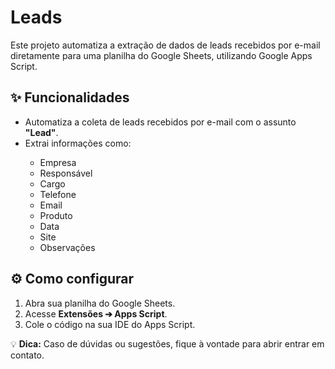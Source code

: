 # Leads

<p>Este projeto automatiza a extração de dados de leads recebidos por e-mail diretamente para uma planilha do Google Sheets, utilizando Google Apps Script.</p>

<h2>✨ Funcionalidades</h2>
<ul>
    <li>Automatiza a coleta de leads recebidos por e-mail com o assunto <b>"Lead"</b>.</li>
    <li>Extrai informações como:</li>
    <ul>
        <li>Empresa</li>
        <li>Responsável</li>
        <li>Cargo</li>
        <li>Telefone</li>
        <li>Email</li>
        <li>Produto</li>
        <li>Data</li>
        <li>Site</li>
        <li>Observações</li>
    </ul>
</ul>

<h2>⚙️ Como configurar</h2>
<ol>
    <li>Abra sua planilha do Google Sheets.</li>
    <li>Acesse <b>Extensões ➔ Apps Script</b>.</li>
    <li>Cole o código na sua IDE do Apps Script.</li>
</ol>

<p>💡 <b>Dica:</b> Caso de dúvidas ou sugestões, fique à vontade para abrir entrar em contato.</p>

